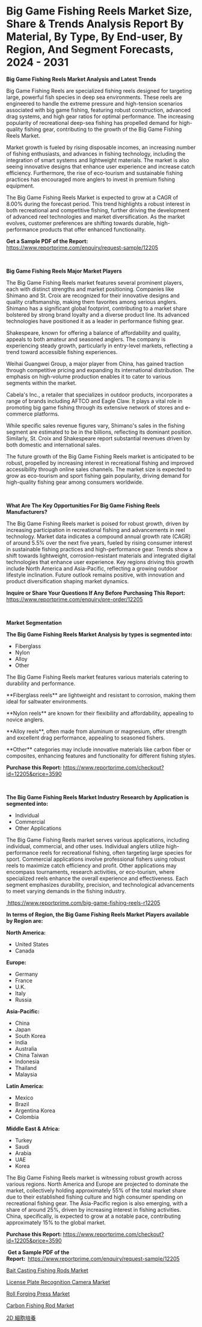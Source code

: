 <p><h1>Big Game Fishing Reels Market Size, Share & Trends Analysis Report By Material, By Type, By End-user, By Region, And Segment Forecasts, 2024 - 2031</h1></p><p><strong>Big Game Fishing Reels Market Analysis and Latest Trends</strong></p>
<p><p>Big Game Fishing Reels are specialized fishing reels designed for targeting large, powerful fish species in deep sea environments. These reels are engineered to handle the extreme pressure and high-tension scenarios associated with big game fishing, featuring robust construction, advanced drag systems, and high gear ratios for optimal performance. The increasing popularity of recreational deep-sea fishing has propelled demand for high-quality fishing gear, contributing to the growth of the Big Game Fishing Reels Market.</p><p>Market growth is fueled by rising disposable incomes, an increasing number of fishing enthusiasts, and advances in fishing technology, including the integration of smart systems and lightweight materials. The market is also seeing innovative designs that enhance user experience and increase catch efficiency. Furthermore, the rise of eco-tourism and sustainable fishing practices has encouraged more anglers to invest in premium fishing equipment.</p><p>The Big Game Fishing Reels Market is expected to grow at a CAGR of 8.00% during the forecast period. This trend highlights a robust interest in both recreational and competitive fishing, further driving the development of advanced reel technologies and market diversification. As the market evolves, customer preferences are shifting towards durable, high-performance products that offer enhanced functionality.</p></p>
<p><strong>Get a Sample PDF of the Report:&nbsp;</strong> <a href="https://www.reportprime.com/enquiry/request-sample/12205">https://www.reportprime.com/enquiry/request-sample/12205</a></p>
<p>&nbsp;</p>
<p><strong>Big Game Fishing Reels Major Market Players</strong></p>
<p><p>The Big Game Fishing Reels market features several prominent players, each with distinct strengths and market positioning. Companies like Shimano and St. Croix are recognized for their innovative designs and quality craftsmanship, making them favorites among serious anglers. Shimano has a significant global footprint, contributing to a market share bolstered by strong brand loyalty and a diverse product line. Its advanced technologies have positioned it as a leader in performance fishing gear.</p><p>Shakespeare, known for offering a balance of affordability and quality, appeals to both amateur and seasoned anglers. The company is experiencing steady growth, particularly in entry-level markets, reflecting a trend toward accessible fishing experiences. </p><p>Weihai Guangwei Group, a major player from China, has gained traction through competitive pricing and expanding its international distribution. The emphasis on high-volume production enables it to cater to various segments within the market.</p><p>Cabela's Inc., a retailer that specializes in outdoor products, incorporates a range of brands including AFTCO and Eagle Claw. It plays a vital role in promoting big game fishing through its extensive network of stores and e-commerce platforms.</p><p>While specific sales revenue figures vary, Shimano's sales in the fishing segment are estimated to be in the billions, reflecting its dominant position. Similarly, St. Croix and Shakespeare report substantial revenues driven by both domestic and international sales.</p><p>The future growth of the Big Game Fishing Reels market is anticipated to be robust, propelled by increasing interest in recreational fishing and improved accessibility through online sales channels. The market size is expected to grow as eco-tourism and sport fishing gain popularity, driving demand for high-quality fishing gear among consumers worldwide.</p></p>
<p>&nbsp;</p>
<p><strong>What Are The Key Opportunities For Big Game Fishing Reels Manufacturers?</strong></p>
<p><p>The Big Game Fishing Reels market is poised for robust growth, driven by increasing participation in recreational fishing and advancements in reel technology. Market data indicates a compound annual growth rate (CAGR) of around 5.5% over the next five years, fueled by rising consumer interest in sustainable fishing practices and high-performance gear. Trends show a shift towards lightweight, corrosion-resistant materials and integrated digital technologies that enhance user experience. Key regions driving this growth include North America and Asia-Pacific, reflecting a growing outdoor lifestyle inclination. Future outlook remains positive, with innovation and product diversification shaping market dynamics.</p></p>
<p><strong>Inquire or Share Your Questions If Any Before Purchasing This Report:</strong> <a href="https://www.reportprime.com/enquiry/pre-order/12205">https://www.reportprime.com/enquiry/pre-order/12205</a></p>
<p>&nbsp;</p>
<p><strong>Market Segmentation</strong></p>
<p><strong>The Big Game Fishing Reels Market Analysis by types is segmented into:</strong></p>
<p><ul><li>Fiberglass</li><li>Nylon</li><li>Alloy</li><li>Other</li></ul></p>
<p><p>The Big Game Fishing Reels market features various materials catering to durability and performance. </p><p>**Fiberglass reels** are lightweight and resistant to corrosion, making them ideal for saltwater environments. </p><p>**Nylon reels** are known for their flexibility and affordability, appealing to novice anglers. </p><p>**Alloy reels**, often made from aluminum or magnesium, offer strength and excellent drag performance, appealing to seasoned fishers. </p><p>**Other** categories may include innovative materials like carbon fiber or composites, enhancing features and functionality for different fishing styles.</p></p>
<p><strong>Purchase this Report:&nbsp;</strong><a href="https://www.reportprime.com/checkout?id=12205&price=3590">https://www.reportprime.com/checkout?id=12205&price=3590</a></p>
<p>&nbsp;</p>
<p><strong>The Big Game Fishing Reels Market Industry Research by Application is segmented into:</strong></p>
<p><ul><li>Individual</li><li>Commercial</li><li>Other Applications</li></ul></p>
<p><p>The Big Game Fishing Reels market serves various applications, including individual, commercial, and other uses. Individual anglers utilize high-performance reels for recreational fishing, often targeting large species for sport. Commercial applications involve professional fishers using robust reels to maximize catch efficiency and profit. Other applications may encompass tournaments, research activities, or eco-tourism, where specialized reels enhance the overall experience and effectiveness. Each segment emphasizes durability, precision, and technological advancements to meet varying demands in the fishing industry.</p></p>
<p><a href="https://www.reportprime.com/big-game-fishing-reels-r12205">&nbsp;https://www.reportprime.com/big-game-fishing-reels-r12205</a></p>
<p><strong>In terms of Region, the Big Game Fishing Reels Market Players available by Region are:</strong></p>
<p>
    <p> <strong> North America: </strong>
        <ul>
            <li>United States</li>
            <li>Canada</li>
        </ul>
        </p> 
    <p> <strong> Europe: </strong>
        <ul>
            <li>Germany</li>
            <li>France</li>
            <li>U.K.</li>
            <li>Italy</li>
            <li>Russia</li>
        </ul>
        </p> 
    <p> <strong> Asia-Pacific: </strong>
        <ul>
            <li>China</li>
            <li>Japan</li>
            <li>South Korea</li>
            <li>India</li>
            <li>Australia</li>
            <li>China Taiwan</li>
            <li>Indonesia</li>
            <li>Thailand</li>
            <li>Malaysia</li>
        </ul>
        </p> 
    <p> <strong> Latin America: </strong>
        <ul>
            <li>Mexico</li>
            <li>Brazil</li>
            <li>Argentina Korea</li>
            <li>Colombia</li>
        </ul>
        </p> 
    <p> <strong> Middle East & Africa: </strong>
        <ul>
            <li>Turkey</li>
            <li>Saudi</li>
            <li>Arabia</li>
            <li>UAE</li>
            <li>Korea</li>
        </ul>
    </p>
    </p>
<p><p>The Big Game Fishing Reels market is witnessing robust growth across various regions. North America and Europe are projected to dominate the market, collectively holding approximately 55% of the total market share due to their established fishing culture and high consumer spending on recreational fishing gear. The Asia-Pacific region is also emerging, with a share of around 25%, driven by increasing interest in fishing activities. China, specifically, is expected to grow at a notable pace, contributing approximately 15% to the global market.</p></p>
<p><strong>Purchase this Report: </strong><a href="https://www.reportprime.com/checkout?id=12205&price=3590">https://www.reportprime.com/checkout?id=12205&price=3590</a></p>
<p>&nbsp;<strong>Get a Sample PDF of the Report:&nbsp;&nbsp;</strong><a href="https://www.reportprime.com/enquiry/request-sample/12205">https://www.reportprime.com/enquiry/request-sample/12205</a></p>
<p><strong></strong></p>
<p><p><a href="https://github.com/lylyparadise/Market-Research-Report-List-5/blob/main/bait-casting-fishing-rods-market.md">Bait Casting Fishing Rods Market</a></p><p><a href="https://medium.com/@ruth.murray9056/license-plate-recognition-camera-market-industry-trends-and-forecast-for-period-from-2024-to-2031-d5e3d95fe597">License Plate Recognition Camera Market</a></p><p><a href="https://issuu.com/reportprime-2/docs/roll-forging-press-market-size-2030_f0b4ac86978bad">Roll Forging Press Market</a></p><p><a href="https://github.com/GroverBarry/Market-Research-Report-List-7/blob/main/carbon-fishing-rod-market.md">Carbon Fishing Rod Market</a></p><p><a href="https://medium.com/@lillianamurazik2023/2d%E7%B4%B0%E8%83%9E%E5%9F%B9%E9%A4%8A%E5%B8%82%E5%A0%B4%E4%BA%88%E6%B8%AC-2024%E5%B9%B4%E3%81%8B%E3%82%892031%E5%B9%B4%E3%81%BE%E3%81%A7%E3%81%AE%E3%82%B0%E3%83%AD%E3%83%BC%E3%83%90%E3%83%AB%E5%B8%82%E5%A0%B4%E3%83%88%E3%83%AC%E3%83%B3%E3%83%89%E3%81%A8%E5%88%86%E6%9E%90-161%E3%83%9A%E3%83%BC%E3%82%B8-2e0371db84f1">2D 細胞培養</a></p></p>
